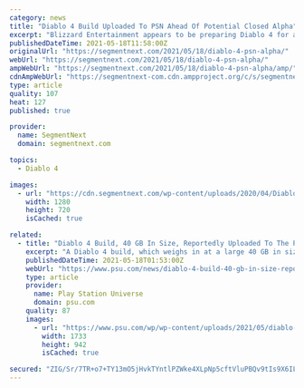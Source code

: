 ```yaml
---
category: news
title: "Diablo 4 Build Uploaded To PSN Ahead Of Potential Closed Alpha"
excerpt: "Blizzard Entertainment appears to be preparing Diablo 4 for another round of closed alpha testing in the coming weeks. Earlier today, publisher Activision was spotted to have uploaded a new game ..."
publishedDateTime: 2021-05-18T11:58:00Z
originalUrl: "https://segmentnext.com/2021/05/18/diablo-4-psn-alpha/"
webUrl: "https://segmentnext.com/2021/05/18/diablo-4-psn-alpha/"
ampWebUrl: "https://segmentnext.com/2021/05/18/diablo-4-psn-alpha/amp/"
cdnAmpWebUrl: "https://segmentnext-com.cdn.ampproject.org/c/s/segmentnext.com/2021/05/18/diablo-4-psn-alpha/amp/"
type: article
quality: 107
heat: 127
published: true

provider:
  name: SegmentNext
  domain: segmentnext.com

topics:
  - Diablo 4

images:
  - url: "https://cdn.segmentnext.com/wp-content/uploads/2020/04/Diablo-4-Barbarian-Dual-Wield.jpg"
    width: 1280
    height: 720
    isCached: true

related:
  - title: "Diablo 4 Build, 40 GB In Size, Reportedly Uploaded To The PSN"
    excerpt: "A Diablo 4 build, which weighs in at a large 40 GB in size, has reportedly been uploaded to the PSN, but what exactly is it for?"
    publishedDateTime: 2021-05-18T01:53:00Z
    webUrl: "https://www.psu.com/news/diablo-4-build-40-gb-in-size-reportedly-uploaded-to-the-psn/"
    type: article
    provider:
      name: Play Station Universe
      domain: psu.com
    quality: 87
    images:
      - url: "https://www.psu.com/wp/wp-content/uploads/2021/05/diablo-4-build-40-gb-in-size-reportedly-uploaded-to-the-psn.jpg"
        width: 1733
        height: 942
        isCached: true

secured: "ZIG/Sr/7TR+o7+TY13mO5jHvkTYntlPZWke4XLpNp5cftVluPBQv9tIs9X6IL3Z+LTF4oJzvM+e0OTX2tzCaWTbuJiSKvePRgcxIqIkZL9B0sdp/vaPjonxQrzDO/9i/2DPLeJpqqeSNk/bSwpi1gd9bFkpN+P4kStQWGRIm1qk4LcJg3koeN4dYU946/ElDAtCiiDB8LWp9BOOhzB4rcVixpY0X/BD6HV/OX0bOm9x+Hj4iJu2QJ319HxyAwrC8FTwb/p1/8o4qJr+OgLpBgikmijJMGIiaW8iXEIWdweqjaNgQkQ3osd6VRx+3A2L2zL/k1Cbx9VANy1z/JSi2C3PhYU+ttR/UbJUt3j4cAx4=;7Dq56wON0FDz1aIQAg581A=="
---
```


